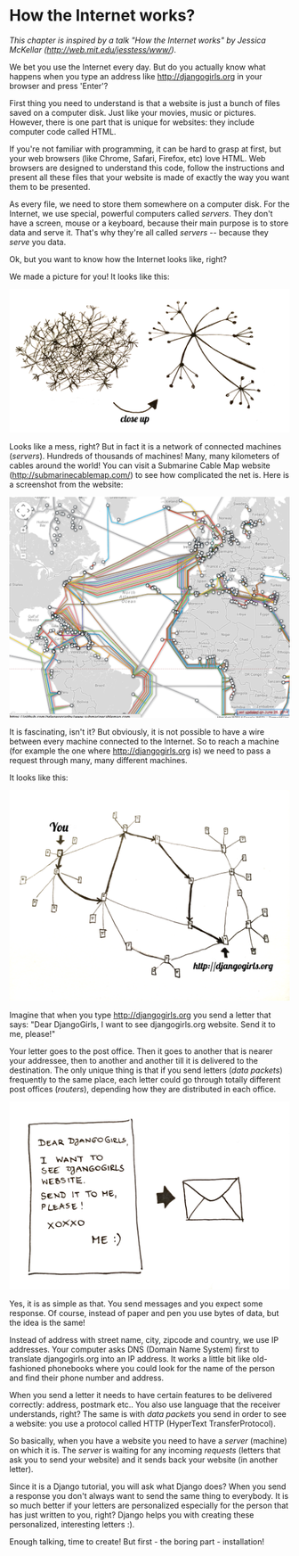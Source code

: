 # How the Internet works?

*This chapter is inspired by a talk "How the Internet works" by Jessica McKellar (http://web.mit.edu/jesstess/www/).*

We bet you use the Internet every day. But do you actually know what happens when you type an address like http://djangogirls.org in your browser and press 'Enter'?

First thing you need to understand is that a website is just a bunch of files saved on a computer disk. Just like your movies, music or pictures.
However, there is one part that is unique for websites: they include computer code called HTML.

If you're not familiar with programming, it can be hard to grasp at first, but your web browsers (like Chrome, Safari, Firefox, etc) love HTML. Web browsers are designed to understand this code,
follow the instructions and present all these files that your website is made of exactly the way you want them to be presented.

As every file, we need to store them somewhere on a computer disk. For the Internet, we use special, powerful computers called *servers*. They don't have
a screen, mouse or a keyboard, because their main purpose is to store data and serve it. That's why they're all called *servers* -- because they *serve* you data.

Ok, but you want to know how the Internet looks like, right?

We made a picture for you! It looks like this:

![Figure 1.1](images/internet_1.png)

Looks like a mess, right? But in fact it is a network of connected machines (*servers*). Hundreds of thousands of machines! Many, many kilometers of cables around the world! You can visit a Submarine Cable Map website (http://submarinecablemap.com/) to see how complicated the net is. Here is a screenshot from the website:

![Figure 1.2](images/internet_3.png)

It is fascinating, isn't it? But obviously, it is not possible to have a wire between every machine connected to the Internet. So to reach a machine (for example the one where http://djangogirls.org is) we need to pass a request through many, many different machines.

It looks like this:

![Figure 1.3](images/internet_2.png)

Imagine that when you type http://djangogirls.org you send a letter that says: "Dear DjangoGirls, I want to see djangogirls.org website. Send it to me, please!"

Your letter goes to the post office. Then it goes to another that is nearer your addressee, then to another and another till it is delivered to the destination. The only unique thing is that if you send letters (*data packets*) frequently to the same place, each letter could go through totally different post offices (*routers*), depending how they are distributed in each office.

![Figure 1.4](images/internet_4.png)

Yes, it is as simple as that. You send messages and you expect some response. Of course, instead of paper and pen you use bytes of data, but the idea is the same!

Instead of address with street name, city, zipcode and country, we use IP addresses. Your computer asks DNS (Domain Name System) first to translate djangogirls.org into an IP address. It works a little bit like old-fashioned phonebooks where you could look for the name of the person and find their phone number and address.

When you send a letter it needs to have certain features to be delivered correctly: address, postmark etc.. You also use language that the receiver understands, right? The same is with *data packets* you send in order to see a website: you use a protocol called HTTP (HyperText TransferProtocol).

So basically, when you have a website you need to have a *server* (machine) on which it is. The *server* is waiting for any incoming *requests* (letters that ask you to send your website) and it sends back your website (in another letter).

Since it is a Django tutorial, you will ask what Django does? When you send a response you don't always want to send the same thing to everybody. It is so much better if your letters are personalized especially for the person that has just written to you, right? Django helps you with creating these personalized, interesting letters :).

Enough talking, time to create! But first - the boring part - installation!
